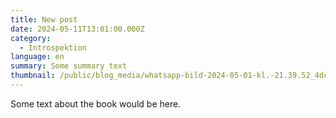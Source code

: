 ```yaml
---
title: New post
date: 2024-05-11T13:01:00.000Z
category:
  - Introspektion
language: en
summary: Some summary text
thumbnail: /public/blog_media/whatsapp-bild-2024-05-01-kl.-21.39.52_4dcfb05c.jpg
---
```

Some text about the book would be here.
